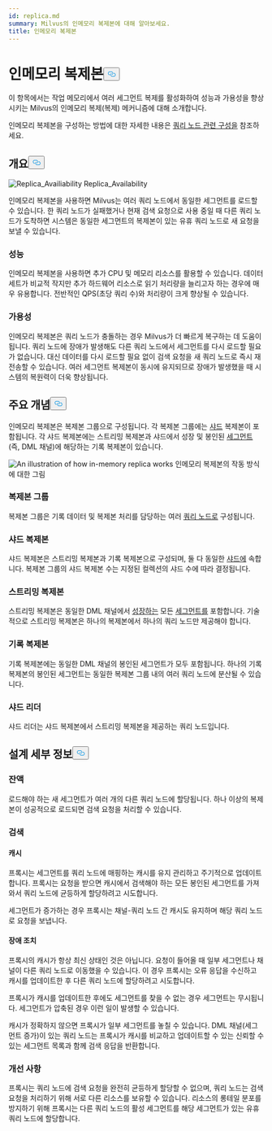 ```yaml
---
id: replica.md
summary: Milvus의 인메모리 복제본에 대해 알아보세요.
title: 인메모리 복제본
---
```


<h1 id="In-Memory-Replica" class="common-anchor-header">인메모리 복제본<button data-href="#In-Memory-Replica" class="anchor-icon" translate="no">
      <svg translate="no"
        aria-hidden="true"
        focusable="false"
        height="20"
        version="1.1"
        viewBox="0 0 16 16"
        width="16"
      >
        <path
          fill="#0092E4"
          fill-rule="evenodd"
          d="M4 9h1v1H4c-1.5 0-3-1.69-3-3.5S2.55 3 4 3h4c1.45 0 3 1.69 3 3.5 0 1.41-.91 2.72-2 3.25V8.59c.58-.45 1-1.27 1-2.09C10 5.22 8.98 4 8 4H4c-.98 0-2 1.22-2 2.5S3 9 4 9zm9-3h-1v1h1c1 0 2 1.22 2 2.5S13.98 12 13 12H9c-.98 0-2-1.22-2-2.5 0-.83.42-1.64 1-2.09V6.25c-1.09.53-2 1.84-2 3.25C6 11.31 7.55 13 9 13h4c1.45 0 3-1.69 3-3.5S14.5 6 13 6z"
        ></path>
      </svg>
    </button></h1><p>이 항목에서는 작업 메모리에서 여러 세그먼트 복제를 활성화하여 성능과 가용성을 향상시키는 Milvus의 인메모리 복제(복제) 메커니즘에 대해 소개합니다.</p>
<p>인메모리 복제본을 구성하는 방법에 대한 자세한 내용은 <a href="/docs/ko/v2.5.x/configure_querynode.md#queryNodereplicas">쿼리 노드 관련 구성을</a> 참조하세요.</p>
<h2 id="Overview" class="common-anchor-header">개요<button data-href="#Overview" class="anchor-icon" translate="no">
      <svg translate="no"
        aria-hidden="true"
        focusable="false"
        height="20"
        version="1.1"
        viewBox="0 0 16 16"
        width="16"
      >
        <path
          fill="#0092E4"
          fill-rule="evenodd"
          d="M4 9h1v1H4c-1.5 0-3-1.69-3-3.5S2.55 3 4 3h4c1.45 0 3 1.69 3 3.5 0 1.41-.91 2.72-2 3.25V8.59c.58-.45 1-1.27 1-2.09C10 5.22 8.98 4 8 4H4c-.98 0-2 1.22-2 2.5S3 9 4 9zm9-3h-1v1h1c1 0 2 1.22 2 2.5S13.98 12 13 12H9c-.98 0-2-1.22-2-2.5 0-.83.42-1.64 1-2.09V6.25c-1.09.53-2 1.84-2 3.25C6 11.31 7.55 13 9 13h4c1.45 0 3-1.69 3-3.5S14.5 6 13 6z"
        ></path>
      </svg>
    </button></h2><p>
  
   <span class="img-wrapper"> <img translate="no" src="/docs/v2.5.x/assets/replica_availability.jpg" alt="Replica_Availiability" class="doc-image" id="replica_availiability" />
   </span> <span class="img-wrapper"> <span>Replica_Availability</span> </span></p>
<p>인메모리 복제본을 사용하면 Milvus는 여러 쿼리 노드에서 동일한 세그먼트를 로드할 수 있습니다. 한 쿼리 노드가 실패했거나 현재 검색 요청으로 사용 중일 때 다른 쿼리 노드가 도착하면 시스템은 동일한 세그먼트의 복제본이 있는 유휴 쿼리 노드로 새 요청을 보낼 수 있습니다.</p>
<h3 id="Performance" class="common-anchor-header">성능</h3><p>인메모리 복제본을 사용하면 추가 CPU 및 메모리 리소스를 활용할 수 있습니다. 데이터 세트가 비교적 작지만 추가 하드웨어 리소스로 읽기 처리량을 늘리고자 하는 경우에 매우 유용합니다. 전반적인 QPS(초당 쿼리 수)와 처리량이 크게 향상될 수 있습니다.</p>
<h3 id="Availability" class="common-anchor-header">가용성</h3><p>인메모리 복제본은 쿼리 노드가 충돌하는 경우 Milvus가 더 빠르게 복구하는 데 도움이 됩니다. 쿼리 노드에 장애가 발생해도 다른 쿼리 노드에서 세그먼트를 다시 로드할 필요가 없습니다. 대신 데이터를 다시 로드할 필요 없이 검색 요청을 새 쿼리 노드로 즉시 재전송할 수 있습니다. 여러 세그먼트 복제본이 동시에 유지되므로 장애가 발생했을 때 시스템의 복원력이 더욱 향상됩니다.</p>
<h2 id="Key-Concepts" class="common-anchor-header">주요 개념<button data-href="#Key-Concepts" class="anchor-icon" translate="no">
      <svg translate="no"
        aria-hidden="true"
        focusable="false"
        height="20"
        version="1.1"
        viewBox="0 0 16 16"
        width="16"
      >
        <path
          fill="#0092E4"
          fill-rule="evenodd"
          d="M4 9h1v1H4c-1.5 0-3-1.69-3-3.5S2.55 3 4 3h4c1.45 0 3 1.69 3 3.5 0 1.41-.91 2.72-2 3.25V8.59c.58-.45 1-1.27 1-2.09C10 5.22 8.98 4 8 4H4c-.98 0-2 1.22-2 2.5S3 9 4 9zm9-3h-1v1h1c1 0 2 1.22 2 2.5S13.98 12 13 12H9c-.98 0-2-1.22-2-2.5 0-.83.42-1.64 1-2.09V6.25c-1.09.53-2 1.84-2 3.25C6 11.31 7.55 13 9 13h4c1.45 0 3-1.69 3-3.5S14.5 6 13 6z"
        ></path>
      </svg>
    </button></h2><p>인메모리 복제본은 복제본 그룹으로 구성됩니다. 각 복제본 그룹에는 <a href="https://milvus.io/docs/v2.1.x/glossary.md#Sharding">샤드</a> 복제본이 포함됩니다. 각 샤드 복제본에는 스트리밍 복제본과 샤드에서 성장 및 봉인된 <a href="https://milvus.io/docs/v2.1.x/glossary.md#Segment">세그먼트</a> (즉, DML 채널)에 해당하는 기록 복제본이 있습니다.</p>
<p>
  
   <span class="img-wrapper"> <img translate="no" src="/docs/v2.5.x/assets/replica_group.png" alt="An illustration of how in-memory replica works" class="doc-image" id="an-illustration-of-how-in-memory-replica-works" />
   </span> <span class="img-wrapper"> <span>인메모리 복제본의 작동 방식에 대한 그림</span> </span></p>
<h3 id="Replica-group" class="common-anchor-header">복제본 그룹</h3><p>복제본 그룹은 기록 데이터 및 복제본 처리를 담당하는 여러 <a href="https://milvus.io/docs/v2.1.x/four_layers.md#Query-node">쿼리 노드로</a> 구성됩니다.</p>
<h3 id="Shard-replica" class="common-anchor-header">샤드 복제본</h3><p>샤드 복제본은 스트리밍 복제본과 기록 복제본으로 구성되며, 둘 다 동일한 <a href="https://milvus.io/blog/deep-dive-1-milvus-architecture-overview.md#Shard">샤드에</a> 속합니다. 복제본 그룹의 샤드 복제본 수는 지정된 컬렉션의 샤드 수에 따라 결정됩니다.</p>
<h3 id="Streaming-replica" class="common-anchor-header">스트리밍 복제본</h3><p>스트리밍 복제본은 동일한 DML 채널에서 <a href="https://milvus.io/docs/v2.1.x/glossary.md#Segment">성장하는</a> 모든 <a href="https://milvus.io/docs/v2.1.x/glossary.md#Segment">세그먼트를</a> 포함합니다. 기술적으로 스트리밍 복제본은 하나의 복제본에서 하나의 쿼리 노드만 제공해야 합니다.</p>
<h3 id="Historical-replica" class="common-anchor-header">기록 복제본</h3><p>기록 복제본에는 동일한 DML 채널의 봉인된 세그먼트가 모두 포함됩니다. 하나의 기록 복제본의 봉인된 세그먼트는 동일한 복제본 그룹 내의 여러 쿼리 노드에 분산될 수 있습니다.</p>
<h3 id="Shard-leader" class="common-anchor-header">샤드 리더</h3><p>샤드 리더는 샤드 복제본에서 스트리밍 복제본을 제공하는 쿼리 노드입니다.</p>
<h2 id="Design-Details" class="common-anchor-header">설계 세부 정보<button data-href="#Design-Details" class="anchor-icon" translate="no">
      <svg translate="no"
        aria-hidden="true"
        focusable="false"
        height="20"
        version="1.1"
        viewBox="0 0 16 16"
        width="16"
      >
        <path
          fill="#0092E4"
          fill-rule="evenodd"
          d="M4 9h1v1H4c-1.5 0-3-1.69-3-3.5S2.55 3 4 3h4c1.45 0 3 1.69 3 3.5 0 1.41-.91 2.72-2 3.25V8.59c.58-.45 1-1.27 1-2.09C10 5.22 8.98 4 8 4H4c-.98 0-2 1.22-2 2.5S3 9 4 9zm9-3h-1v1h1c1 0 2 1.22 2 2.5S13.98 12 13 12H9c-.98 0-2-1.22-2-2.5 0-.83.42-1.64 1-2.09V6.25c-1.09.53-2 1.84-2 3.25C6 11.31 7.55 13 9 13h4c1.45 0 3-1.69 3-3.5S14.5 6 13 6z"
        ></path>
      </svg>
    </button></h2><h3 id="Balance" class="common-anchor-header">잔액</h3><p>로드해야 하는 새 세그먼트가 여러 개의 다른 쿼리 노드에 할당됩니다. 하나 이상의 복제본이 성공적으로 로드되면 검색 요청을 처리할 수 있습니다.</p>
<h3 id="Search" class="common-anchor-header">검색</h3><h4 id="Cache" class="common-anchor-header">캐시</h4><p>프록시는 세그먼트를 쿼리 노드에 매핑하는 캐시를 유지 관리하고 주기적으로 업데이트합니다. 프록시는 요청을 받으면 캐시에서 검색해야 하는 모든 봉인된 세그먼트를 가져와서 쿼리 노드에 균등하게 할당하려고 시도합니다.</p>
<p>세그먼트가 증가하는 경우 프록시는 채널-쿼리 노드 간 캐시도 유지하며 해당 쿼리 노드로 요청을 보냅니다.</p>
<h4 id="Failover" class="common-anchor-header">장애 조치</h4><p>프록시의 캐시가 항상 최신 상태인 것은 아닙니다. 요청이 들어올 때 일부 세그먼트나 채널이 다른 쿼리 노드로 이동했을 수 있습니다. 이 경우 프록시는 오류 응답을 수신하고 캐시를 업데이트한 후 다른 쿼리 노드에 할당하려고 시도합니다.</p>
<p>프록시가 캐시를 업데이트한 후에도 세그먼트를 찾을 수 없는 경우 세그먼트는 무시됩니다. 세그먼트가 압축된 경우 이런 일이 발생할 수 있습니다.</p>
<p>캐시가 정확하지 않으면 프록시가 일부 세그먼트를 놓칠 수 있습니다. DML 채널(세그먼트 증가)이 있는 쿼리 노드는 프록시가 캐시를 비교하고 업데이트할 수 있는 신뢰할 수 있는 세그먼트 목록과 함께 검색 응답을 반환합니다.</p>
<h3 id="Enhancement" class="common-anchor-header">개선 사항</h3><p>프록시는 쿼리 노드에 검색 요청을 완전히 균등하게 할당할 수 없으며, 쿼리 노드는 검색 요청을 처리하기 위해 서로 다른 리소스를 보유할 수 있습니다. 리소스의 롱테일 분포를 방지하기 위해 프록시는 다른 쿼리 노드의 활성 세그먼트를 해당 세그먼트가 있는 유휴 쿼리 노드에 할당합니다.</p>
